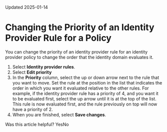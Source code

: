 Updated 2025-01-14
# Changing the Priority of an Identity Provider Rule for a Policy
You can change the priority of an identity provider rule for an identity provider policy to change the order that the identity domain evaluates it.
  1. Select **Identity provider rules**.
  2. Select **Edit priority**
  3. In the **Priority** column, select the up or down arrow next to the rule that you want to move. Set the rule at the position in the list that indicates the order in which you want it evaluated relative to the other rules.
For example, if the identity provider rule has a priority of 4, and you want it to be evaluated first, select the up arrow until it is at the top of the list. This rule is now evaluated first, and the rule previously on top will now have a priority of 2.
  4. When you are finished, select **Save changes**.


Was this article helpful?
YesNo

